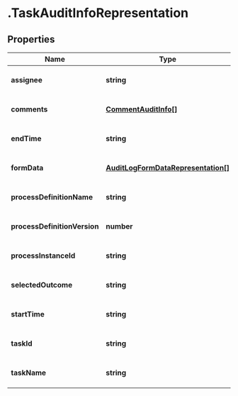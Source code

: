 # .TaskAuditInfoRepresentation

## Properties
Name | Type | Description | Notes
------------ | ------------- | ------------- | -------------
**assignee** | **string** |  | [optional] [default to null]
**comments** | [**CommentAuditInfo[]**](CommentAuditInfo.md) |  | [optional] [default to null]
**endTime** | **string** |  | [optional] [default to null]
**formData** | [**AuditLogFormDataRepresentation[]**](AuditLogFormDataRepresentation.md) |  | [optional] [default to null]
**processDefinitionName** | **string** |  | [optional] [default to null]
**processDefinitionVersion** | **number** |  | [optional] [default to null]
**processInstanceId** | **string** |  | [optional] [default to null]
**selectedOutcome** | **string** |  | [optional] [default to null]
**startTime** | **string** |  | [optional] [default to null]
**taskId** | **string** |  | [optional] [default to null]
**taskName** | **string** |  | [optional] [default to null]


